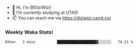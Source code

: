 - 👋 Hi, I’m @DiziWizi!
- 🌱 I’m currently studying at UTAS!
- 📫 You can reach me via https://diziwizi.carrd.co/

### Weekly Waka Stats!
<!--START_SECTION:waka-->

```text
Other   3 mins          ██████████████████▓░░░░░░   74.21 %
```

<!--END_SECTION:waka-->
